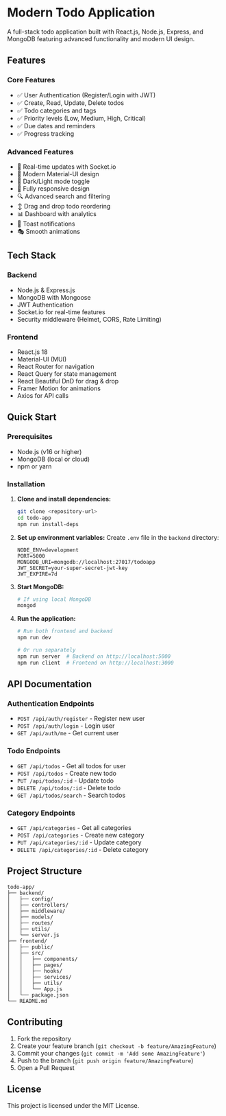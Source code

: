 # Modern Todo Application

A full-stack todo application built with React.js, Node.js, Express, and MongoDB featuring advanced functionality and modern UI design.

## Features

### Core Features

-   ✅ User Authentication (Register/Login with JWT)
-   ✅ Create, Read, Update, Delete todos
-   ✅ Todo categories and tags
-   ✅ Priority levels (Low, Medium, High, Critical)
-   ✅ Due dates and reminders
-   ✅ Progress tracking

### Advanced Features

-   🚀 Real-time updates with Socket.io
-   🎨 Modern Material-UI design
-   🌙 Dark/Light mode toggle
-   📱 Fully responsive design
-   🔍 Advanced search and filtering
-   ↕️ Drag and drop todo reordering
-   📊 Dashboard with analytics
-   🔔 Toast notifications
-   🎭 Smooth animations

## Tech Stack

### Backend

-   Node.js & Express.js
-   MongoDB with Mongoose
-   JWT Authentication
-   Socket.io for real-time features
-   Security middleware (Helmet, CORS, Rate Limiting)

### Frontend

-   React.js 18
-   Material-UI (MUI)
-   React Router for navigation
-   React Query for state management
-   React Beautiful DnD for drag & drop
-   Framer Motion for animations
-   Axios for API calls

## Quick Start

### Prerequisites

-   Node.js (v16 or higher)
-   MongoDB (local or cloud)
-   npm or yarn

### Installation

1. **Clone and install dependencies:**

    ```bash
    git clone <repository-url>
    cd todo-app
    npm run install-deps
    ```

2. **Set up environment variables:**
   Create `.env` file in the `backend` directory:

    ```env
    NODE_ENV=development
    PORT=5000
    MONGODB_URI=mongodb://localhost:27017/todoapp
    JWT_SECRET=your-super-secret-jwt-key
    JWT_EXPIRE=7d
    ```

3. **Start MongoDB:**

    ```bash
    # If using local MongoDB
    mongod
    ```

4. **Run the application:**

    ```bash
    # Run both frontend and backend
    npm run dev

    # Or run separately
    npm run server  # Backend on http://localhost:5000
    npm run client  # Frontend on http://localhost:3000
    ```

## API Documentation

### Authentication Endpoints

-   `POST /api/auth/register` - Register new user
-   `POST /api/auth/login` - Login user
-   `GET /api/auth/me` - Get current user

### Todo Endpoints

-   `GET /api/todos` - Get all todos for user
-   `POST /api/todos` - Create new todo
-   `PUT /api/todos/:id` - Update todo
-   `DELETE /api/todos/:id` - Delete todo
-   `GET /api/todos/search` - Search todos

### Category Endpoints

-   `GET /api/categories` - Get all categories
-   `POST /api/categories` - Create new category
-   `PUT /api/categories/:id` - Update category
-   `DELETE /api/categories/:id` - Delete category

## Project Structure

```
todo-app/
├── backend/
│   ├── config/
│   ├── controllers/
│   ├── middleware/
│   ├── models/
│   ├── routes/
│   ├── utils/
│   └── server.js
├── frontend/
│   ├── public/
│   ├── src/
│   │   ├── components/
│   │   ├── pages/
│   │   ├── hooks/
│   │   ├── services/
│   │   ├── utils/
│   │   └── App.js
│   └── package.json
└── README.md
```

## Contributing

1. Fork the repository
2. Create your feature branch (`git checkout -b feature/AmazingFeature`)
3. Commit your changes (`git commit -m 'Add some AmazingFeature'`)
4. Push to the branch (`git push origin feature/AmazingFeature`)
5. Open a Pull Request

## License

This project is licensed under the MIT License.
